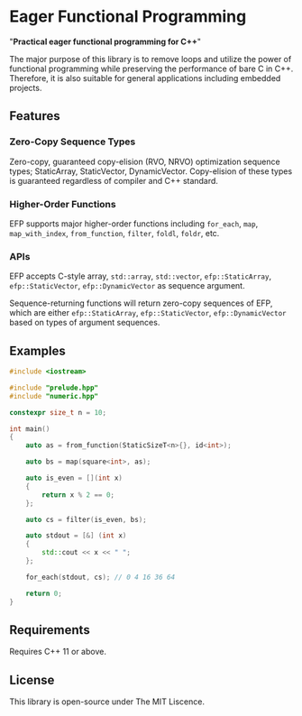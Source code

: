 # Eager Functional Programming

"**Practical eager functional programming for C++**" 

The major purpose of this library is to remove loops and utilize the power of functional programming while preserving the performance of bare C in C++. Therefore, it is also suitable for general applications including embedded projects.

## Features
### Zero-Copy Sequence Types
Zero-copy, guaranteed copy-elision (RVO, NRVO) optimization sequence types; StaticArray, StaticVector, DynamicVector. Copy-elision of these types is guaranteed regardless of compiler and C++ standard.

### Higher-Order Functions
EFP supports major higher-order functions including `for_each`, `map`, `map_with_index`, `from_function`, `filter`, `foldl`, `foldr`, etc.

### APIs
EFP accepts C-style array, `std::array`, `std::vector`, `efp::StaticArray`, `efp::StaticVector`, `efp::DynamicVector` as sequence argument. 

Sequence-returning functions will return zero-copy sequences of EFP, which are either `efp::StaticArray`, `efp::StaticVector`, `efp::DynamicVector` based on types of argument sequences.

## Examples
```cpp
#include <iostream>

#include "prelude.hpp"
#include "numeric.hpp"

constexpr size_t n = 10;

int main()
{
    auto as = from_function(StaticSizeT<n>{}, id<int>);

    auto bs = map(square<int>, as);

    auto is_even = [](int x)
    {
        return x % 2 == 0;
    };

    auto cs = filter(is_even, bs);

    auto stdout = [&] (int x)
    {
        std::cout << x << " ";
    };

    for_each(stdout, cs); // 0 4 16 36 64 

    return 0;
}
```

## Requirements

Requires C++ 11 or above.

## License

This library is open-source under The MIT Liscence.
